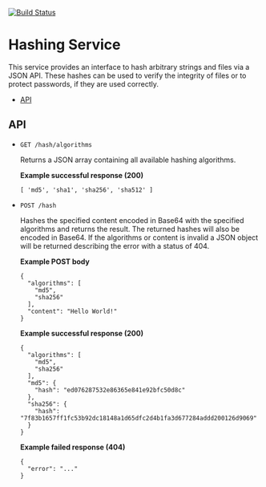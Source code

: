 [![Build Status](https://travis-ci.com/LimeEng/HashingService.svg?branch=master)](https://travis-ci.com/LimeEng/HashingService)

# Hashing Service

This service provides an interface to hash arbitrary strings and files via a JSON API. These hashes can be used to verify the integrity of files or to protect passwords, if they are used correctly.

- [API](#api)

## API

- `GET /hash/algorithms`

  Returns a JSON array containing all available hashing algorithms.

  **Example successful response (200)**
  ```
  [ 'md5', 'sha1', 'sha256', 'sha512' ]
  ```

- `POST /hash`

  Hashes the specified content encoded in Base64 with the specified algorithms and returns the result. The returned hashes will also be encoded in Base64. If the algorithms or content is invalid a JSON object will be returned describing the error with a status of 404.

  **Example POST body**
  ```
  {
    "algorithms": [
      "md5",
      "sha256"
    ],
    "content": "Hello World!"
  }
  ```
  **Example successful response (200)**
  ```
  {
    "algorithms": [
      "md5",
      "sha256"
    ],
    "md5": {
      "hash": "ed076287532e86365e841e92bfc50d8c"
    },
    "sha256": {
      "hash": "7f83b1657ff1fc53b92dc18148a1d65dfc2d4b1fa3d677284addd200126d9069"
    }
  }
  ```
  **Example failed response (404)**
  ```
  {
    "error": "..."
  }
  ```
